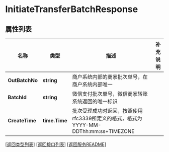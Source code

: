 # InitiateTransferBatchResponse

## 属性列表

名称 | 类型 | 描述 | 补充说明
------------ | ------------- | ------------- | -------------
**OutBatchNo** | **string** | 商户系统内部的商家批次单号，在商户系统内部唯一 | 
**BatchId** | **string** | 微信支付批次单号，微信商家转账系统返回的唯一标识 | 
**CreateTime** | **time.Time** | 批次受理成功时返回，按照使用rfc3339所定义的格式，格式为YYYY-MM-DDThh:mm:ss+TIMEZONE | 

[\[返回类型列表\]](README.md#类型列表)
[\[返回接口列表\]](README.md#接口列表)
[\[返回服务README\]](README.md)


